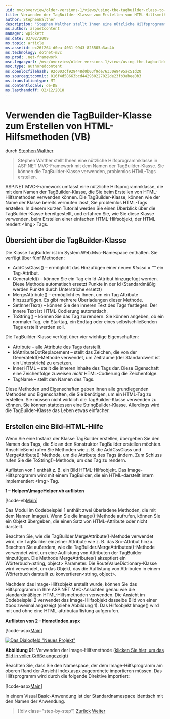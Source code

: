 ```yaml
---
uid: mvc/overview/older-versions-1/views/using-the-tagbuilder-class-to-build-html-helpers-vb
title: Verwenden der TagBuilder-Klasse zum Erstellen von HTML-Hilfsmethoden (VB) | Microsoft Docs
author: StephenWalther
description: "Stephen Walther stellt Ihnen eine nützliche Hilfsprogrammklasse in ASP.NET MVC-Framework mit dem Namen der TagBuilder-Klasse. Sie können einfach die TagBuilder-Klasse, um..."
ms.author: aspnetcontent
manager: wpickett
ms.date: 03/02/2009
ms.topic: article
ms.assetid: ec26f264-d0ea-4031-9943-825505a3ac4b
ms.technology: dotnet-mvc
ms.prod: .net-framework
msc.legacyurl: /mvc/overview/older-versions-1/views/using-the-tagbuilder-class-to-build-html-helpers-vb
msc.type: authoredcontent
ms.openlocfilehash: 92c003cf929448d0b03f9de76330e9495ac51d20
ms.sourcegitcommit: 016f4d58663bcd442930227022de23fb3abee0b3
ms.translationtype: MT
ms.contentlocale: de-DE
ms.lasthandoff: 02/12/2018
---
```

<a name="using-the-tagbuilder-class-to-build-html-helpers-vb"></a>Verwenden die TagBuilder-Klasse zum Erstellen von HTML-Hilfsmethoden (VB)
====================
durch [Stephen Walther](https://github.com/StephenWalther)

> Stephen Walther stellt Ihnen eine nützliche Hilfsprogrammklasse in ASP.NET MVC-Framework mit dem Namen der TagBuilder-Klasse. Sie können die TagBuilder-Klasse verwenden, problemlos HTML-Tags erstellen.


ASP.NET MVC-Framework umfasst eine nützliche Hilfsprogrammklasse, die mit dem Namen der TagBuilder-Klasse, die Sie beim Erstellen von HTML-Hilfsmethoden verwenden können. Die TagBuilder-Klasse, können wie der Name der Klasse bereits vermuten lässt, Sie problemlos HTML-Tags erstellen. In diesem kurzen Tutorial werden Sie einen Überblick über die TagBuilder-Klasse bereitgestellt, und erfahren Sie, wie Sie diese Klasse verwenden, beim Erstellen einer einfachen HTML-Hilfsobjekt, der HTML rendert &lt;Img&gt; Tags.

## <a name="overview-of-the-tagbuilder-class"></a>Übersicht über die TagBuilder-Klasse

Die Klasse TagBuilder ist im System.Web.Mvc-Namespace enthalten. Sie verfügt über fünf Methoden:

- AddCssClass() – ermöglicht das Hinzufügen einer neuen *Klasse = ""* ein Tag-Attribut.
- GenerateId() – können Sie ein Tag ein Id-Attribut hinzugefügt werden. Diese Methode automatisch ersetzt Punkte in der Id (Standardmäßig werden Punkte durch Unterstriche ersetzt)
- MergeAttribute() – ermöglicht es Ihnen, um ein Tag Attribute hinzuzufügen. Es gibt mehrere Überladungen dieser Methode.
- SetInnerText() – können Sie den inneren Text des Tags festlegen. Der innere Text ist HTML-Codierung automatisch.
- ToString() – können Sie das Tag zu rendern. Sie können angeben, ob ein normaler Tag, ein Starttag, ein Endtag oder eines selbstschließenden Tags erstellt werden soll.
  

Die TagBuilder-Klasse verfügt über vier wichtige Eigenschaften:

- Attribute – alle Attribute des Tags darstellt.
- IdAttributeDotReplacement – stellt das Zeichen, die von der GenerateId()-Methode verwendet, um Zeiträume (der Standardwert ist ein Unterstrich) zu ersetzen.
- InnerHTML – stellt die inneren Inhalte des Tags dar. Diese Eigenschaft eine Zeichenfolge zuweisen *nicht* HTML-Codierung die Zeichenfolge.
- TagName – stellt den Namen des Tags.

Diese Methoden und Eigenschaften geben Ihnen alle grundlegenden Methoden und Eigenschaften, die Sie benötigen, um ein HTML-Tag zu erstellen. Sie müssen nicht wirklich die TagBuilder-Klasse verwenden zu können. Sie können stattdessen eine StringBuilder-Klasse. Allerdings wird die TagBuilder-Klasse das Leben etwas einfacher.

## <a name="creating-an-image-html-helper"></a>Erstellen eine Bild-HTML-Hilfe

Wenn Sie eine Instanz der Klasse TagBuilder erstellen, übergeben Sie den Namen des Tags, die Sie an den Konstruktor TagBuilder erstellen möchten. Anschließend rufen Sie Methoden wie z. B. die AddCssClass und MergeAttribute()-Methode, um die Attribute des Tags ändern. Zum Schluss rufen Sie die ToString()-Methode, um das Tag zu rendern.

Auflisten von 1 enthält z. B. ein Bild HTML-Hilfsobjekt. Das Image-Hilfsprogramm wird mit einem TagBuilder, die ein HTML-darstellt intern implementiert &lt;Img&gt; Tag.

**1 – Helpers\ImageHelper.vb auflisten**

[!code-vb[Main](using-the-tagbuilder-class-to-build-html-helpers-vb/samples/sample1.vb)]

Das Modul im Codebeispiel 1 enthält zwei überladene Methoden, die mit dem Namen Image(). Wenn Sie die Image()-Methode aufrufen, können Sie ein Objekt übergeben, die einen Satz von HTML-Attribute oder nicht darstellt.

Beachten Sie, wie die TagBuilder.MergeAttribute()-Methode verwendet wird, die TagBuilder einzelner Attribute wie z. B. das Src-Attribut hinzu. Beachten Sie außerdem, wie die TagBuilder.MergeAttributes()-Methode verwendet wird, um eine Auflistung von Attributen der TagBuilder hinzufügen. Die Methode MergeAttributes() akzeptiert ein Wörterbuch&lt;string, object&gt; Parameter. Die RouteValueDictionary-Klasse wird verwendet, um das Objekt, das die Auflistung von Attributen in einem Wörterbuch darstellt zu konvertieren&lt;string, object&gt;.

Nachdem das Image-Hilfsobjekt erstellt wurde, können Sie das Hilfsprogramm in Ihre ASP.NET MVC-Ansichten genau wie die standardmäßigen HTML-Hilfsmethoden verwenden. Die Ansicht im Codebeispiel 2 verwendet das Image-Hilfsobjekt dasselbe Bild von einer Xbox zweimal angezeigt (siehe Abbildung 1). Das Hilfsobjekt Image() wird mit und ohne eine HTML-attributauflistung aufgerufen.

**Auflisten von 2 – Home\Index.aspx**

[!code-aspx[Main](using-the-tagbuilder-class-to-build-html-helpers-vb/samples/sample2.aspx)]


[![Das Dialogfeld "Neues Projekt"](using-the-tagbuilder-class-to-build-html-helpers-vb/_static/image1.jpg)](using-the-tagbuilder-class-to-build-html-helpers-vb/_static/image1.png)

**Abbildung 01**: Verwenden der Image-Hilfsmethode ([klicken Sie hier, um das Bild in voller Größe angezeigt](using-the-tagbuilder-class-to-build-html-helpers-vb/_static/image2.png))


Beachten Sie, dass Sie den Namespace, der dem Image-Hilfsprogramm am oberen Rand der Ansicht Index.aspx zugeordnete importieren müssen. Das Hilfsprogramm wird durch die folgende Direktive importiert:

[!code-aspx[Main](using-the-tagbuilder-class-to-build-html-helpers-vb/samples/sample3.aspx)]

In einem Visual Basic-Anwendung ist der Standardnamespace identisch mit den Namen der Anwendung.

>[!div class="step-by-step"]
[Zurück](creating-custom-html-helpers-vb.md)
[Weiter](creating-page-layouts-with-view-master-pages-vb.md)
